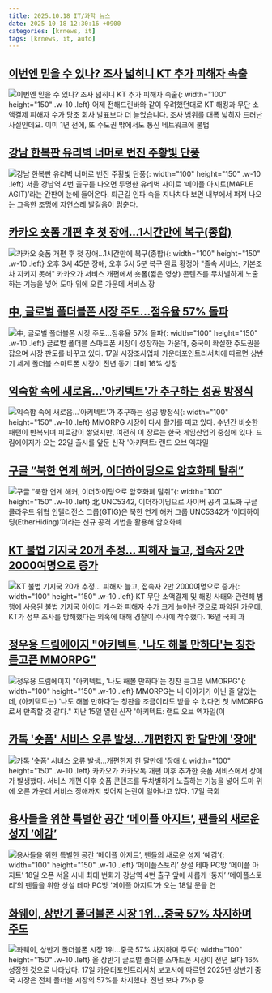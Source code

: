 ```yaml
---
title: 2025.10.18 IT/과학 뉴스
date: 2025-10-18 12:30:16 +0900
categories: [krnews, it]
tags: [krnews, it, auto]
---
```

## [이번엔 믿을 수 있나? 조사 넓히니 KT 추가 피해자 속출](https://n.news.naver.com/mnews/article/374/0000469111)

![이번엔 믿을 수 있나? 조사 넓히니 KT 추가 피해자 속출](https://mimgnews.pstatic.net/image/origin/374/2025/10/17/469111.jpg?type=nf220_150){: width="100" height="150" .w-10 .left}
어제 전해드린바와 같이 우려했던대로 KT 해킹과 무단 소액결제 피해자 수가 당초 회사 발표보다 더 늘었습니다. 조사 범위를 대폭 넓히자 드러난 사실인데요. 이미 1년 전에, 또 수도권 밖에서도 통신 네트워크에 불법

## [강남 한복판 유리벽 너머로 번진 주황빛 단풍](https://n.news.naver.com/mnews/article/005/0001808544)

![강남 한복판 유리벽 너머로 번진 주황빛 단풍](https://mimgnews.pstatic.net/image/origin/005/2025/10/18/1808544.jpg?type=nf220_150){: width="100" height="150" .w-10 .left}
서울 강남역 4번 출구를 나오면 투명한 유리벽 사이로 ‘메이플 아지트(MAPLE AGIT)’라는 간판이 눈에 들어온다. 퇴근길 인파 속을 지나치다 보면 내부에서 퍼져 나오는 그윽한 조명에 자연스레 발걸음이 멈춘다.

## [카카오 숏폼 개편 후 첫 장애…1시간만에 복구(종합)](https://n.news.naver.com/mnews/article/001/0015684949)

![카카오 숏폼 개편 후 첫 장애…1시간만에 복구(종합)](https://mimgnews.pstatic.net/image/origin/001/2025/10/17/15684949.jpg?type=nf220_150){: width="100" height="150" .w-10 .left}
오후 3시 45분 장애, 오후 5시 5분 복구 완료 황정아 "졸속 서비스, 기본조차 지키지 못해" 카카오가 서비스 개편에서 숏폼(짧은 영상) 콘텐츠를 무차별하게 노출하는 기능을 넣어 도마 위에 오른 가운데 서비스 장

## [中, 글로벌 폴더블폰 시장 주도…점유율 57% 돌파](https://n.news.naver.com/mnews/article/092/0002394355)

![中, 글로벌 폴더블폰 시장 주도…점유율 57% 돌파](https://mimgnews.pstatic.net/image/origin/092/2025/10/17/2394355.jpg?type=nf220_150){: width="100" height="150" .w-10 .left}
글로벌 폴더블 스마트폰 시장이 성장하는 가운데, 중국이 확실한 주도권을 잡으며 시장 판도를 바꾸고 있다. 17일 시장조사업체 카운터포인트리서치에 따르면 상반기 세계 폴더블 스마트폰 시장이 전년 동기 대비 16% 성장

## [익숙함 속에 새로움…'아키텍트'가 추구하는 성공 방정식](https://n.news.naver.com/mnews/article/031/0000972888)

![익숙함 속에 새로움…'아키텍트'가 추구하는 성공 방정식](https://mimgnews.pstatic.net/image/origin/031/2025/10/18/972888.jpg?type=nf220_150){: width="100" height="150" .w-10 .left}
MMORPG 시장이 다시 활기를 띠고 있다. 수년간 비슷한 패턴이 반복되며 피로감이 쌓였지만, 여전히 이 장르는 한국 게임산업의 중심에 있다. 드림에이지가 오는 22일 출시를 앞둔 신작 '아키텍트: 랜드 오브 엑자일

## [구글 “북한 연계 해커, 이더하이딩으로 암호화폐 탈취”](https://n.news.naver.com/mnews/article/366/0001115202)

![구글 “북한 연계 해커, 이더하이딩으로 암호화폐 탈취”](https://mimgnews.pstatic.net/image/origin/366/2025/10/17/1115202.jpg?type=nf220_150){: width="100" height="150" .w-10 .left}
北 UNC5342, 이더하이딩으로 사이버 공격 고도화 구글 클라우드 위협 인텔리전스 그룹(GTIG)은 북한 연계 해커 그룹 UNC5342가 ‘이더하이딩(EtherHiding)’이라는 신규 공격 기법을 활용해 암호화폐

## [KT 불법 기지국 20개 추정… 피해자 늘고, 접속자 2만 2000여명으로 증가](https://n.news.naver.com/mnews/article/081/0003582835)

![KT 불법 기지국 20개 추정… 피해자 늘고, 접속자 2만 2000여명으로 증가](https://mimgnews.pstatic.net/image/origin/081/2025/10/17/3582835.jpg?type=nf220_150){: width="100" height="150" .w-10 .left}
KT 무단 소액결제 및 해킹 사태와 관련해 범행에 사용된 불법 기지국 아이디 개수와 피해자 수가 크게 늘어난 것으로 파악된 가운데, KT가 정부 조사를 방해했다는 의혹에 대해 경찰이 수사에 착수했다. 16일 국회 과

## [정우용 드림에이지 "아키텍트, '나도 해볼 만하다'는 칭찬 듣고픈 MMORPG"](https://n.news.naver.com/mnews/article/092/0002394249)

![정우용 드림에이지 "아키텍트, '나도 해볼 만하다'는 칭찬 듣고픈 MMORPG"](https://mimgnews.pstatic.net/image/origin/092/2025/10/17/2394249.jpg?type=nf220_150){: width="100" height="150" .w-10 .left}
MMORPG는 내 이야기가 아닌 줄 알았는데, (아키텍트는) '나도 해볼 만하다'는 칭찬을 조금이라도 받을 수 있다면 첫 MMORPG로서 만족할 것 같다." 지난 15일 열린 신작 '아키텍트: 랜드 오브 엑자일(이

## [카톡 '숏폼' 서비스 오류 발생…개편한지 한 달만에 '장애'](https://n.news.naver.com/mnews/article/015/0005198326)

![카톡 '숏폼' 서비스 오류 발생…개편한지 한 달만에 '장애'](https://mimgnews.pstatic.net/image/origin/015/2025/10/17/5198326.jpg?type=nf220_150){: width="100" height="150" .w-10 .left}
카카오가 카카오톡 개편 이후 추가한 숏폼 서비스에서 장애가 발생했다. 서비스 개편 이후 숏폼 콘텐츠를 무차별하게 노출하는 기능을 넣어 도마 위에 오른 가운데 서비스 장애까지 빚어져 논란이 일어나고 있다. 17일 국회

## [용사들을 위한 특별한 공간 ‘메이플 아지트’, 팬들의 새로운 성지 ‘예감’](https://n.news.naver.com/mnews/article/009/0005574835)

![용사들을 위한 특별한 공간 ‘메이플 아지트’, 팬들의 새로운 성지 ‘예감’](https://mimgnews.pstatic.net/image/origin/009/2025/10/17/5574835.jpg?type=nf220_150){: width="100" height="150" .w-10 .left}
‘메이플스토리’ 상설 테마 PC방 ‘메이플 아지트’ 18일 오픈 서울 시내 최대 번화가 강남역 4번 출구 앞에 새롭게 ‘둥지’ ‘메이플스토리’의 팬들을 위한 상설 테마 PC방 ‘메이플 아지트’가 오는 18일 문을 연

## [화웨이, 상반기 폴더블폰 시장 1위…중국 57% 차지하며 주도](https://n.news.naver.com/mnews/article/119/0003013751)

![화웨이, 상반기 폴더블폰 시장 1위…중국 57% 차지하며 주도](https://mimgnews.pstatic.net/image/origin/119/2025/10/17/3013751.jpg?type=nf220_150){: width="100" height="150" .w-10 .left}
올 상반기 글로벌 폴더블 스마트폰 시장이 전년 보다 16% 성장한 것으로 나타났다. 17일 카운터포인트리서치 보고서에 따르면 2025년 상반기 중국 시장은 전체 폴더블 시장의 57%를 차지했다. 전년 보다 7%p 증

